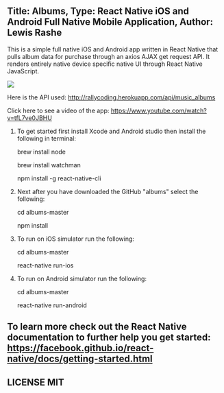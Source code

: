 Title: Albums, Type: React Native iOS and Android Full Native Mobile Application, Author: Lewis Rashe
----------
This is a simple full native iOS and Android app written in React Native that pulls album data for purchase through an axios AJAX get request API. It renders entirely native device specific native UI through React Native JavaScript.

<img src="https://www.dropbox.com/s/99daahxch490aqp/IMG_0243.PNG?raw=1"/>

Here is the API used: http://rallycoding.herokuapp.com/api/music_albums

Click here to see a video of the app: https://www.youtube.com/watch?v=tfL7ve0JBHU

1. To get started first install Xcode and Android studio then install the following in terminal:

      brew install node

      brew install watchman

      npm install -g react-native-cli

2. Next after you have downloaded the GitHub "albums" select the following:
      
      cd albums-master
      
      npm install

3. To run on iOS simulator run the following:

      cd albums-master

      react-native run-ios

4. To run on Android simulator run the following:

      cd albums-master

      react-native run-android

To learn more check out the React Native documentation to further help you get started: https://facebook.github.io/react-native/docs/getting-started.html
--------

LICENSE MIT
-----

